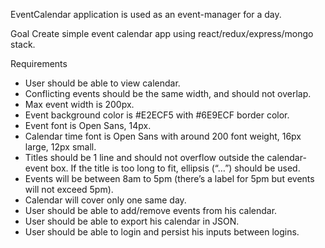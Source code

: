 EventCalendar application is used as an event-manager for a day.

Goal
Create simple event calendar app using react/redux/express/mongo stack.

Requirements
 - User should be able to view calendar.
 - Conflicting events should be the same width, and should not overlap.
 - Max event width is 200px.
 - Event background color is #E2ECF5 with #6E9ECF border color.
 - Event font is Open Sans, 14px.
 - Calendar time font is Open Sans with around 200 font weight, 16px large, 12px small.
 - Titles should be 1 line and should not overflow outside the calendar-event box. If the title is too long to fit, ellipsis (“…”) should be used.
 - Events will be between 8am to 5pm (there’s a label for 5pm but events will not exceed 5pm).
 - Calendar will cover only one same day.
 - User should be able to add/remove events from his calendar.
 - User should be able to export his calendar in JSON.
 - User should be able to login and persist his inputs between logins.
